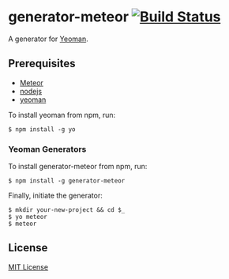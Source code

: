 # generator-meteor [![Build Status](https://secure.travis-ci.org/Pent/generator-meteor.png?branch=master)](https://travis-ci.org/Pent/generator-meteor)

A generator for [Yeoman](http://yeoman.io).


## Prerequisites
* [Meteor](http://meteor.com)
* [nodejs](http://nodejs.com)
* [yeoman](http://yeoman.io)

To install yeoman from npm, run:

```
$ npm install -g yo
```

### Yeoman Generators

To install generator-meteor from npm, run:

```
$ npm install -g generator-meteor
```

Finally, initiate the generator:

```
$ mkdir your-new-project && cd $_
$ yo meteor
$ meteor
```

## License

[MIT License](http://en.wikipedia.org/wiki/MIT_License)
